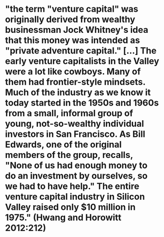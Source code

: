 # "the term "venture capital" was originally derived from wealthy businessman Jock Whitney's idea that this money was intended as "private adventure capital." […] The early venture capitalists in the Valley were a lot like cowboys. Many of them had frontier-style mindsets. Much of the industry as we know it today started in the 1950s and 1960s from a small, informal group of young, not-so-wealthy individual investors in San Francisco. As Bill Edwards, one of the original members of the group, recalls, "None of us had enough money to do an investment by ourselves, so we had to have help." The entire venture capital industry in Silicon Valley raised only $10 million in 1975." (Hwang and Horowitt 2012:212)